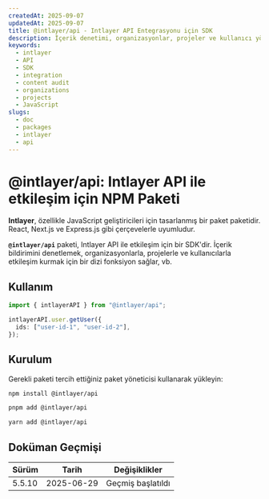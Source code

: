 ```yaml
---
createdAt: 2025-09-07
updatedAt: 2025-09-07
title: @intlayer/api - Intlayer API Entegrasyonu için SDK
description: İçerik denetimi, organizasyonlar, projeler ve kullanıcı yönetimi için Intlayer API ile etkileşim kurmak üzere Yazılım Geliştirme Kiti (SDK) sağlayan NPM paketi.
keywords:
  - intlayer
  - API
  - SDK
  - integration
  - content audit
  - organizations
  - projects
  - JavaScript
slugs:
  - doc
  - packages
  - intlayer
  - api
---
```


# @intlayer/api: Intlayer API ile etkileşim için NPM Paketi

**Intlayer**, özellikle JavaScript geliştiricileri için tasarlanmış bir paket paketidir. React, Next.js ve Express.js gibi çerçevelerle uyumludur.

**`@intlayer/api`** paketi, Intlayer API ile etkileşim için bir SDK'dir. İçerik bildirimini denetlemek, organizasyonlarla, projelerle ve kullanıcılarla etkileşim kurmak için bir dizi fonksiyon sağlar, vb.

## Kullanım

```ts
import { intlayerAPI } from "@intlayer/api";

intlayerAPI.user.getUser({
  ids: ["user-id-1", "user-id-2"],
});
```

## Kurulum

Gerekli paketi tercih ettiğiniz paket yöneticisi kullanarak yükleyin:

```bash packageManager="npm"
npm install @intlayer/api
```

```bash packageManager="pnpm"
pnpm add @intlayer/api
```

```bash packageManager="yarn"
yarn add @intlayer/api
```

## Doküman Geçmişi

| Sürüm  | Tarih      | Değişiklikler     |
| ------ | ---------- | ----------------- |
| 5.5.10 | 2025-06-29 | Geçmiş başlatıldı |
